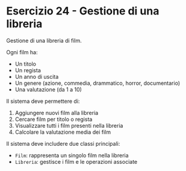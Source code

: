 # Esercizio 24 - Gestione di una libreria

Gestione di una libreria di film.

Ogni film ha:

- Un titolo
- Un regista
- Un anno di uscita
- Un genere (azione, commedia, drammatico, horror, documentario)
- Una valutazione (da 1 a 10)

Il sistema deve permettere di:

1. Aggiungere nuovi film alla libreria
2. Cercare film per titolo o regista
3. Visualizzare tutti i film presenti nella libreria
4. Calcolare la valutazione media dei film

Il sistema deve includere due classi principali:

- `Film`: rappresenta un singolo film nella libreria
- `Libreria`: gestisce i film e le operazioni associate
